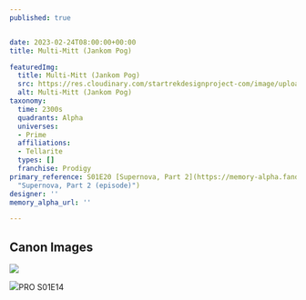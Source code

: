 ```yaml
---
published: true


date: 2023-02-24T08:00:00+00:00
title: Multi-Mitt (Jankom Pog)

featuredImg:
  title: Multi-Mitt (Jankom Pog)
  src: https://res.cloudinary.com/startrekdesignproject-com/image/upload/v1677219621/Multi-Mitt.png
  alt: Multi-Mitt (Jankom Pog)
taxonomy:
  time: 2300s
  quadrants: Alpha
  universes:
  - Prime
  affiliations:
  - Tellarite
  types: []
  franchise: Prodigy
primary_reference: S01E20 [Supernova, Part 2](https://memory-alpha.fandom.com/wiki/Supernova,_Part_2_(episode)
  "Supernova, Part 2 (episode)")
designer: ''
memory_alpha_url: ''

---
```

## Canon Images

![](https://res.cloudinary.com/startrekdesignproject-com/image/upload/v1677219622/Multi-Mitt_PRO-1x20-1.jpg)

![](https://res.cloudinary.com/startrekdesignproject-com/image/upload/v1677219621/Multi-Mitt_PRO-1x8-1.jpg)PRO S01E14